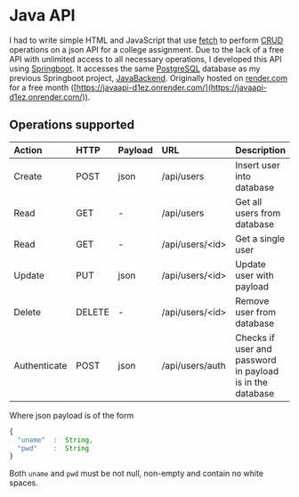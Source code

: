 # Java API

I had to write simple HTML and JavaScript that use [fetch](https://developer.mozilla.org/en-US/docs/Web/API/Fetch_API/Using_Fetch) to perform [CRUD](https://en.wikipedia.org/wiki/Create,_read,_update_and_delete) operations on a json API for a college assignment. Due to the lack of a free API with unlimited access to all necessary operations, I developed this API using [Springboot](https://spring.io/projects/spring-boot).
It accesses the same [PostgreSQL](https://www.postgresql.org/) database as my previous Springboot project, [JavaBackend](https://github.com/edu9988/JavaBackend/). Originally hosted on [render.com](https://render.com/) for a free month ([https://javaapi-d1ez.onrender.com/](https://javaapi-d1ez.onrender.com/)).

## Operations supported

| Action | HTTP | Payload | URL | Description
| :--- | :--- | :--- | :--- | :---
| Create | POST | json | /api/users | Insert user into database
| Read | GET | - | /api/users | Get all users from database
| Read | GET | - | /api/users/\<id\> | Get a single user
| Update | PUT | json | /api/users/\<id\> | Update user with payload
| Delete | DELETE | - | /api/users/\<id\> | Remove user from database
| Authenticate | POST | json | /api/users/auth | Checks if user and password in payload is in the database

Where json payload is of the form

```javascript
{
  "uname"  :  String,
  "pwd"    :  String
}
```

Both `uname` and `pwd` must be not null, non-empty and contain no white spaces.
